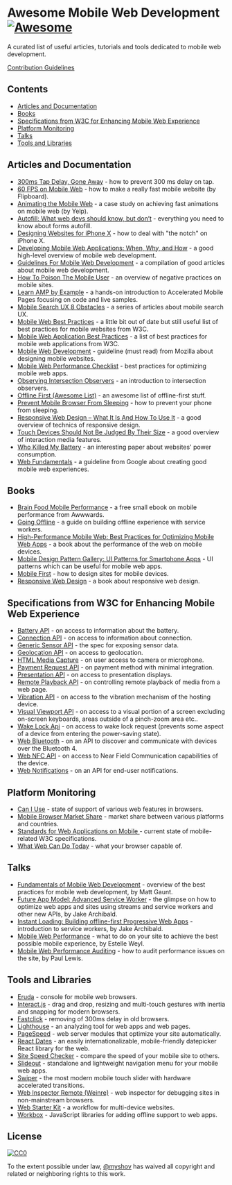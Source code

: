 # Awesome Mobile Web Development [![Awesome](https://awesome.re/badge.svg)](https://awesome.re)

A curated list of useful articles, tutorials and tools dedicated to mobile web development.

<a href="https://github.com/myshov/awesome-mobile-web-development/blob/master/CONTRIBUTION.md">Contribution Guidelines</a>


## Contents

- [Articles and Documentation](#articles-and-documentation)
- [Books](#books)
- [Specifications from W3C for Enhancing Mobile Web Experience](#specifications-from-w3c-for-enhancing-mobile-web-experience)
- [Platform Monitoring](#platform-monitoring)
- [Talks](#talks)
- [Tools and Libraries](#tools-and-libraries)


## Articles and Documentation

- [300ms Tap Delay, Gone Away](https://developers.google.com/web/updates/2013/12/300ms-tap-delay-gone-away) - how to prevent 300 ms delay on tap.
- [60 FPS on Mobile Web](http://engineering.flipboard.com/2015/02/mobile-web) - how to make a really fast mobile website (by Flipboard).
- [Animating the Mobile Web](https://engineeringblog.yelp.com/2015/01/animating-the-mobile-web.html) - a case study on achieving fast animations on mobile web (by Yelp).
- [Autofill: What web devs should know, but don’t](https://cloudfour.com/thinks/autofill-what-web-devs-should-know-but-dont/) - everything you need to know about forms autofill.
- [Designing Websites for iPhone X](https://webkit.org/blog/7929/designing-websites-for-iphone-x/) - how to deal with "the notch" on iPhone X.
- [Developing Mobile Web Applications: When, Why, and How](https://www.toptal.com/android/developing-mobile-web-apps-when-why-and-how) - a good high-level overview of mobile web development.
- [Guidelines For Mobile Web Development](https://www.smashingmagazine.com/guidelines-for-mobile-web-development/) - a compilation of good articles about mobile web development.
- [How To Poison The Mobile User](https://www.smashingmagazine.com/2016/10/how-to-poison-the-mobile-user/) - an overview of negative practices on mobile sites.
- [Learn AMP by Example](https://ampbyexample.com/) - a hands-on introduction to Accelerated Mobile Pages focusing on code and live samples.
- [Mobile Search UX 8 Obstacles](https://blog.algolia.com/mobile-search-ux-8-obstacles/) - a series of articles about mobile search UX.
- [Mobile Web Best Practices](https://www.w3.org/TR/mobile-bp/) - a little bit out of date but still useful list of best practices for mobile websites from W3C.
- [Mobile Web Application Best Practices](https://www.w3.org/TR/mwabp/) - a list of best practices for mobile web applications from W3C.
- [Mobile Web Development](https://developer.mozilla.org/en-US/docs/Web/Guide/Mobile) - guideline (must read) from Mozilla about designing mobile websites.
- [Mobile Web Performance Checklist](https://www.oreilly.com/ideas/mobile-web-performance-checklist) - best practices for optimizing mobile web apps.
- [Observing Intersection Observers](https://davidwalsh.name/intersection-observers) - an introduction to intersection observers.
- [Offline First (Awesome List)](https://github.com/pazguille/offline-first) - an awesome list of offline-first stuff.
- [Prevent Mobile Browser From Sleeping](https://davidwalsh.name/wake-lock-shim) - how to prevent your phone from sleeping.
- [Responsive Web Design – What It Is And How To Use It](https://www.smashingmagazine.com/2011/01/guidelines-for-responsive-web-design/) - a good overview of technics of responsive design.
- [Touch Devices Should Not Be Judged By Their Size](https://css-tricks.com/touch-devices-not-judged-size/) - a good overview of interaction media features.
- [Who Killed My Battery](https://mobisocial.stanford.edu/papers/boneh-www2012.pdf) - an interesting paper about websites' power consumption.
- [Web Fundamentals](https://developers.google.com/web/fundamentals/) - a guideline from Google about creating good mobile web experiences.


## Books

- [Brain Food Mobile Performance](http://www.awwwards.org/brainfood-mobile-performance-vol3.pdf) - a free small ebook on mobile performance from Awwwards.
- [Going Offline](https://abookapart.com/products/going-offline) - a guide on building offline experience with service workers.
- [High-Performance Mobile Web: Best Practices for Optimizing Mobile Web Apps](https://www.amazon.com/High-Performance-Mobile-Web-Optimizing/dp/1491912553) - a book about the performance of the web on mobile devices.
- [Mobile Design Pattern Gallery: UI Patterns for Smartphone Apps](https://www.amazon.com/Mobile-Design-Pattern-Gallery-Smartphone/dp/1449363636) - UI patterns which can be useful for mobile web apps.
- [Mobile First](https://abookapart.com/products/mobile-first) - how to design sites for mobile devices.
- [Responsive Web Design](https://abookapart.com/products/responsive-web-design) - a book about responsive web design.


## Specifications from W3C for Enhancing Mobile Web Experience

- [Battery API](https://www.w3.org/TR/battery-status/) - on access to information about the battery.
- [Connection API](http://wicg.github.io/netinfo/) - on access to information about connection.
- [Generic Sensor API](https://www.w3.org/TR/generic-sensor/) - the spec for exposing sensor data.
- [Geolocation API](https://www.w3.org/TR/geolocation-API/) - on access to geolocation.
- [HTML Media Capture](https://www.w3.org/TR/html-media-capture/) - on user access to camera or microphone.
- [Payment Request API](https://www.w3.org/TR/payment-request/) - on payment method with minimal integration.
- [Presentation API](https://www.w3.org/TR/presentation-api/) - on access to presentation displays.
- [Remote Playback API](https://www.w3.org/TR/remote-playback/) - on controlling remote playback of media from a web page.
- [Vibration API](https://www.w3.org/TR/vibration/) - on access to the vibration mechanism of the hosting device.
- [Visual Viewport API](https://wicg.github.io/visual-viewport/) - on access to a visual portion of a screen excluding on-screen keyboards, areas outside of a pinch-zoom area etc..
- [Wake Lock Api](https://www.w3.org/TR/wake-lock/) - on access to wake lock request (prevents some aspect of a device from entering the power-saving state).
- [Web Bluetooth](https://webbluetoothcg.github.io/web-bluetooth/) - on an API to discover and communicate with devices over the Bluetooth 4.
- [Web NFC API](https://w3c.github.io/web-nfc/) - on access to Near Field Communication capabilities of the device.
- [Web Notifications](https://www.w3.org/TR/notifications/) - on an API for end-user notifications.


## Platform Monitoring

- [Can I Use](https://caniuse.com/) - state of support of various web features in browsers.
- [Mobile Browser Market Share](http://gs.statcounter.com/browser-market-share/mobile/) - market share between various platforms and countries.
- [Standards for Web Applications on Mobile ](https://www.w3.org/Mobile/mobile-web-app-state) - current state of mobile-related W3C specifications.
- [What Web Can Do Today](https://whatwebcando.today) - what your browser capable of.


## Talks

- [Fundamentals of Mobile Web Development](https://www.youtube.com/watch?v=z6dg_V22wV0) - overview of the best practices for mobile web development, by Matt Gaunt.
- [Future App Model: Advanced Service Worker](https://www.youtube.com/watch?v=J2dOTKBoTL4) - the glimpse on how to optimize web apps and sites using streams and service workers and other new APIs, by Jake Archibald.
- [Instant Loading: Building offline-first Progressive Web Apps](https://www.youtube.com/watch?v=cmGr0RszHc8) - introduction to service workers, by Jake Archibald.
- [Mobile Web Performance](https://www.youtube.com/watch?v=_y5IzI_tpTw) - what to do on your site to achieve the best possible mobile experience, by Estelle Weyl.
- [Mobile Web Performance Auditing](https://www.youtube.com/watch?v=WrA85a4ZIaM) - how to audit performance issues on the site, by Paul Lewis.


## Tools and Libraries

- [Eruda](https://github.com/liriliri/eruda) - console for mobile web browsers.
- [Interact.js](https://github.com/taye/interact.js) - drag and drop, resizing and multi-touch gestures with inertia and snapping for modern browsers.
- [Fastclick](https://github.com/ftlabs/fastclick) - removing of 300ms delay in old browsers.
- [Lighthouse](https://github.com/GoogleChrome/lighthouse) - an analyzing tool for web apps and web pages.
- [PageSpeed](https://www.modpagespeed.com/) - web server modules that optimize your site automatically.
- [React Dates](https://github.com/airbnb/react-dates) - an easily internationalizable, mobile-friendly datepicker React library for the web.
- [Site Speed Checker](https://www.thinkwithgoogle.com/feature/mobile/) - compare the speed of your mobile site to others.
- [Slideout](https://github.com/Mango/slideout) - standalone and lightweight navigation menu for your mobile web apps.
- [Swiper](https://github.com/nolimits4web/swiper/) - the most modern mobile touch slider with hardware accelerated transitions.
- [Web Inspector Remote (Weinre)](https://www.npmjs.com/package/weinre) - web inspector for debugging sites in non-mainstream browsers.
- [Web Starter Kit](https://github.com/google/web-starter-kit) - a workflow for multi-device websites.
- [Workbox](https://developers.google.com/web/tools/workbox/) - JavaScript libraries for adding offline support to web apps.


## License

[![CC0](https://i.creativecommons.org/p/zero/1.0/88x31.png)](https://creativecommons.org/publicdomain/zero/1.0/)

To the extent possible under law, [@myshov](https://github.com/myshov) has waived all copyright and related or neighboring rights to this work.
